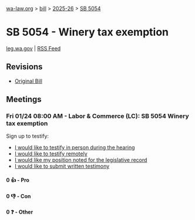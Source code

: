 [wa-law.org](/) > [bill](/bill/) > [2025-26](/bill/2025-26/) > [SB 5054](/bill/2025-26/sb/5054/)

# SB 5054 - Winery tax exemption
[leg.wa.gov](https://app.leg.wa.gov/billsummary?BillNumber=5054&Year=2025&Initiative=false) | [RSS Feed](./rss.xml)

## Revisions
* [Original Bill](1/)

## Meetings
### Fri 01/24 08:00 AM - Labor & Commerce (LC): SB 5054 Winery tax exemption
Sign up to testify:
* [I would like to testify in person during the hearing](https://app.leg.wa.gov/csi/Testifier/Add?chamber=House&mId=32440&aId=161583&caId=24786&tId=1)
* [I would like to testify remotely](https://app.leg.wa.gov/csi/Testifier/Add?chamber=House&mId=32440&aId=161583&caId=24786&tId=2)
* [I would like my position noted for the legislative record](https://app.leg.wa.gov/csi/Testifier/Add?chamber=House&mId=32440&aId=161583&caId=24786&tId=3)
* [I would like to submit written testimony](https://app.leg.wa.gov/csi/Testifier/Add?chamber=House&mId=32440&aId=161583&caId=24786&tId=4)

#### 0 👍 - Pro

#### 0 👎 - Con

#### 0 ❓ - Other
